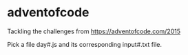 # adventofcode
Tackling the challenges from https://adventofcode.com/2015


Pick a file day#.js and its corresponding input#.txt file.
